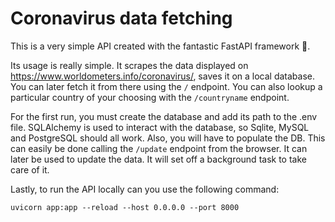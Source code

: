 # Coronavirus data fetching

This is a very simple API created with the fantastic FastAPI framework :snake:.

Its usage is really simple. It scrapes the data displayed on https://www.worldometers.info/coronavirus/, saves it on a local database. You can later fetch it from there using the `/` endpoint. You can also lookup a particular country of your choosing with the `/countryname` endpoint.

For the first run, you must create the database and add its path to the .env file. SQLAlchemy is used to interact with the database, so Sqlite, MySQL and PostgreSQL should all work. Also, you will have to populate the DB. This can easily be done calling the `/update` endpoint from the browser. It can later be used to update the data. It will set off a background task to take care of it.

Lastly, to run the API locally can you use the following command:

`uvicorn app:app --reload --host 0.0.0.0 --port 8000`